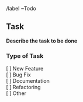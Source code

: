 /label ~Todo

## Task
**Describe the task to be done**

### Type of Task
[ ] New Feature  
[ ] Bug Fix  
[ ] Documentation  
[ ] Refactoring  
[ ] Other  

